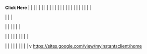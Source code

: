 **Click Here**
|
|
|
|
|
|
|
|
|
|
|
|
|
|
|
|
|
|
|
|
|
|
|
|

|
|
|

|
|
|
|
|
|

|
|
|
|
|
|
|
|
|

|
|
|
|
|
|
|
|
|
v
https://sites.google.com/view/myinstantsclient/home
